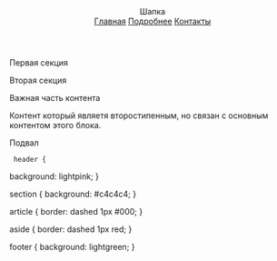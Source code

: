 <!DOCTYPE html>
<html>
  <head>
   <title>
    Структурные теги
  </title>
</head>
 <body>
  <header> Шапка
     <nav>
       <a href='#'> Главная</a>
       <a href='#'> Подробнее</a>
       <a href='#'> Контакты</a>
    </nav>
  </header>
     <section>
    <p>
    Первая секция
    </p>
   </section>
   <section>
  <p>
     Вторая секция
   </p>
   </section>
   <section>
    <article>
      <p>
        Важная часть контента
      </p>
      <aside>
       <p>
       Контент который являетя второcтипенным, но связан с основным  контентом этого блока.
           </p>
        </aside>
        </article>
      </section>
     <footer>Подвал</footer>
     </body>
     </html>

     header {
  background: lightpink;
}

section {
  background: #c4c4c4;
}

article {
  border: dashed 1px #000;
}

aside {
  border: dashed 1px red;
}

footer {
  background: lightgreen;
}

